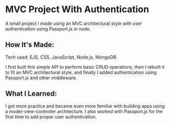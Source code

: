 # MVC Project With Authentication
A small project I made using an MVC architectural style with user authentication using Passport.js in node.

## How It's Made:
Tech used: EJS, CSS, JavaScript, Node.js, MongoDB

I first built this simple API to perform basic CRUD operations, then I rebuilt it to fit an MVC architectural style, and finally I added authentication using Passport.js and other middleware. 

## What I Learned:
I got more practice and became even more familiar with building apps using a model-view-controller architecture. I also worked with Passport.js for the first time to add proper user authentication.

